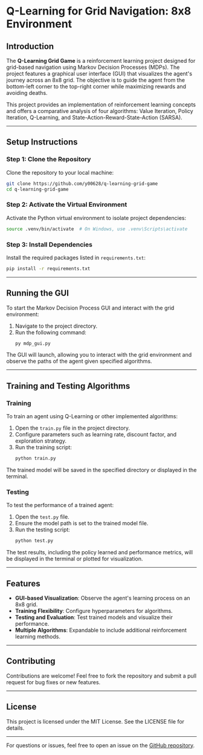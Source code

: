 # Q-Learning for Grid Navigation: 8x8 Environment

## Introduction
The **Q-Learning Grid Game** is a reinforcement learning project designed for grid-based navigation using Markov Decision Processes (MDPs). The project features a graphical user interface (GUI) that visualizes the agent's journey across an 8x8 grid. The objective is to guide the agent from the bottom-left corner to the top-right corner while maximizing rewards and avoiding deaths.

This project provides an implementation of reinforcement learning concepts and offers a comparative analysis of four algorithms: Value Iteration, Policy Iteration, Q-Learning, and State-Action-Reward-State-Action (SARSA).

---

## Setup Instructions

### Step 1: Clone the Repository
Clone the repository to your local machine:
```bash
git clone https://github.com/y00628/q-learning-grid-game
cd q-learning-grid-game
```

### Step 2: Activate the Virtual Environment
Activate the Python virtual environment to isolate project dependencies:
```bash
source .venv/bin/activate  # On Windows, use .venv\Scripts\activate
```

### Step 3: Install Dependencies
Install the required packages listed in `requirements.txt`:
```bash
pip install -r requirements.txt
```

---

## Running the GUI
To start the Markov Decision Process GUI and interact with the grid environment:
1. Navigate to the project directory.
2. Run the following command:
   ```bash
   py mdp_gui.py
   ```

The GUI will launch, allowing you to interact with the grid environment and observe the paths of the agent given specified algorithms.

---

## Training and Testing Algorithms

### Training
To train an agent using Q-Learning or other implemented algorithms:
1. Open the `train.py` file in the project directory.
2. Configure parameters such as learning rate, discount factor, and exploration strategy.
3. Run the training script:
   ```bash
   python train.py
   ```

The trained model will be saved in the specified directory or displayed in the terminal.

### Testing
To test the performance of a trained agent:
1. Open the `test.py` file.
2. Ensure the model path is set to the trained model file.
3. Run the testing script:
   ```bash
   python test.py
   ```

The test results, including the policy learned and performance metrics, will be displayed in the terminal or plotted for visualization.

---

## Features
- **GUI-based Visualization**: Observe the agent's learning process on an 8x8 grid.
- **Training Flexibility**: Configure hyperparameters for algorithms.
- **Testing and Evaluation**: Test trained models and visualize their performance.
- **Multiple Algorithms**: Expandable to include additional reinforcement learning methods.

---

## Contributing
Contributions are welcome! Feel free to fork the repository and submit a pull request for bug fixes or new features.

---

## License
This project is licensed under the MIT License. See the LICENSE file for details.

---

For questions or issues, feel free to open an issue on the [GitHub repository](https://github.com/y00628/q-learning-grid-game).
